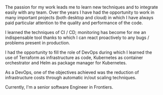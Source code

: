 The passion for my work leads me to learn new techniques and to integrate easily with any team.
Over the years I have had the opportunity to work in many important projects (both desktop and cloud) in which I have always paid particular attention to the quality and performance of the code.

I learned the techniques of CI / CD; monitoring has become for me an indispensable tool thanks to which I can react proactively to any bugs / problems present in production.

I had the opportunity to fill the role of DevOps during which I learned the use of Terraform as infrastructure as code, Kubernetes as container orchestrator and Helm as package manager for Kubernetes.

As a DevOps, one of the objectives achieved was the reduction of infrastructure costs through automatic in/out scaling techniques.

Currently, I'm a senior software Engineer in Frontiers.
